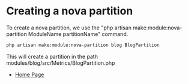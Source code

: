 # Creating a nova partition

To create a nova partition, we use the "php artisan make:module:nova-partition ModuleName partitionName" command.

``` bash
php artisan make:module:nova-partition blog BlogPartition
```

This will create a partition in the path modules/blog/src/Metrics/BlogPartition.php

- [Home Page](https://idel327.github.io/laravel-modular)